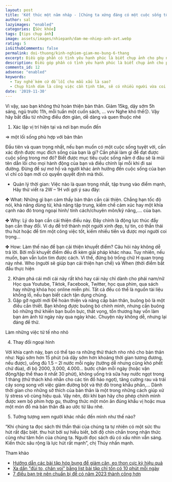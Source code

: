 ```yaml
---
layout: post
title: 'Kết thúc một năm nháp - [Chúng ta xứng đáng có một cuộc sống tốt hơn!]'
author: sal
lazyimages: "enabled"
categories: [Sức khỏe]
tags: [tips chụp ảnh]
image: assets/images/nhiepanh/dam-me-nhiep-anh-avt.webp
rating: 5
isGithubComments: false
permalink: doi-thuong/kinh-nghiem-giam-mo-bung-6-thang
excerpt: Điều góp phần có tình yêu hạnh phúc là biết chụp ảnh cho phụ nữ
description: Điều góp phần có tình yêu hạnh phúc là biết chụp ảnh cho phụ nữ
comments_id: 12
adsense: "enabled"
keywords:
  - Tay nghề kém cứ đổ lỗi cho mẫu xấu là sao?
  - Chụp hình dùm là công việc cần tịnh tâm, sẽ có nhiều người vừa coi hình là chê liền xấu quá chụp lại đi
date: '2019-11-30'
---
```


Vì vậy, sao bạn không thử hoàn thiện bản thân. Giảm 15kg, dậy sớm 5h sáng, ngủ trước 11h, mỗi tuần một cuốn sách, ... vvv Nghe khó thế😗. Vậy hãy bắt đầu từ những điều đơn giản, dễ dàng và quen thuộc nhé

1. Xác lập vị trí hiện tại và nơi bạn muốn đến

=> một lối sống phù hợp với bản thân

Đầu tiên và quan trọng nhất, nếu bạn muốn có một cuộc sống tuyệt vời, cần xác định được mục đích sống của bạn là gì? Cần phải làm gì để đạt được cuộc sống trong mơ đó? Biết được mục tiêu cuộc sống nằm ở đâu sẽ là mũi tên dẫn lối cho mọi hành động của bạn và điều chỉnh lại mỗi khi đi sai đường. Đừng để sự mơ hồ và người khác ảnh hưởng đến cuộc sống của bạn vì chỉ có bạn mới có quyền quyết định mà thôi.


- Quản lý thời gian: Việc nào là quan trọng nhất, tập trung vào điểm mạnh,
Hãy thử viết ra 2W – 1H với gợi ý sau đây:

✤ What: Những gì bạn cảm thấy bản thân cần cải thiện. Chẳng hạn tốc độ nói, khả năng dùng từ, khả năng tập trung, kiềm chế cảm xúc hay một khía cạnh nào đó trong ngoại hình/ tính cách/chuyên môn/kỹ năng,…. của bạn.

✤ Why: Lý do bạn cần cải thiện điều này. Đây chính là động lực thúc đẩy bạn cần thay đổi. Ví dụ để trở thành một người xinh đẹp, tự tin, có thần thái thu hút hoặc để tìm một công việc tốt, kiếm nhiều tiền và được mọi người coi trọng…

✤ How: Làm thế nào để bạn cải thiện khuyết điểm? Câu hỏi này không dễ trả lời. Bởi mỗi khuyết điểm đều đi kèm giải pháp khác nhau. Tuy nhiên, nếu muốn, bạn vẫn luôn tìm được cách. Vì thế, đừng bỏ trống chữ H quan trọng này nhé.
Who (người sẽ giúp bạn cải thiện hạn chế) và When (thời điểm bắt đầu thực hiện

2. Khám phá cái mới
cái này rất khó hay cái này chỉ dành cho phái nam/nữ
Học qua Youtube, Tiktok, Facebook, Twitter, học qua phim, qua sách hay những khóa học online miễn phí. Tất cả đều có thể là nguồn tài liệu khổng lồ, nếu bạn biết cách tận dụng chúng.
3. Gặp gỡ người mới
Để hoàn thiện và nâng cấp bản thân, buông bỏ là một điều cần thiết. Bạn không được buông bỏ chính mình, nhưng cần buông bỏ những thứ khiến bạn buồn bực, thất vọng, tổn thương hay vốn làm bạn ám ảnh từ ngày này qua ngày khác. Chuyện này không dễ, nhưng lại đáng để thử.

Làm những việc tử tế nho nhỏ

4. Thay đổi ngoại hình

Với khía cạnh này, bạn có thể tạo ra những thử thách nho nhỏ cho bản thân như: Ngủ sớm hơn 15 phút (và dậy sớm hơn khoảng thời gian tương đương, nếu được), uống đủ 1.5 – 2l nước mỗi ngày (tưởng dễ nhưng cũng khó phết chứ đùa), đi bộ 2000, 3.000, 4.000… bước chân mỗi ngày (hoặc vận động/tập thể thao ít nhất 30 phút), không uống trà sữa hay nước ngọt trong 1 tháng (thử thách khó nhằn cho các tín đồ hảo ngọt), tăng cường rau và trái cây song song với việc giảm đường bột và thịt đỏ trong khẩu phần,…
Dành thời gian cho những sở thích của bản thân là một trong những cách giúp xử lý stress vô cùng hiệu quả. Vậy nên, đôi khi bạn hãy cho phép chính mình được xem bộ phim hợp gu, thưởng thức một món ăn đúng khẩu vị hoặc mua một món đồ mà bản thân đã ao ước từ lâu nhé.

5. Tưởng tượng xem người khác nhắc đến mình như thế nào?


“Khi chúng ta đọc sách thì thần thái của chúng ta tự nhiên có một sức thu hút rất đặc biệt. thu hút bởi sự hiểu biết, bởi độ chín chắn trong nhận thức cũng như tâm hồn của chúng ta. Nguời đọc sách dù có xấu nhìn vẫn sáng. Kiến thức sâu rộng là lực hút rất mạnh”, chị Thúy nhấn mạnh.

Tham khảo
*   [Hướng dẫn các bài tập hóp bụng để giảm cân, eo thon cực kỳ hiệu quả
](https://www.bachhoaxanh.com/kinh-nghiem-hay/huong-dan-cac-bai-tap-hop-bung-de-giam-can-eo-thon-cuc-ky-hieu-qua-1272727)
*   [Xa dần "đùi to, chân voi" bằng list bài tập chỉ tốn có 10 phút mỗi ngày](https://kenh14.vn/xa-dan-dui-to-chan-voi-bang-list-bai-tap-chi-ton-co-10-phut-moi-ngay-2020071317321914.chn)
* [7 điều bạn trẻ nên chuẩn bị để có năm 2023 thành công hơn](https://www.youtube.com/watch?v=RJZ8Qk27vLEs)
